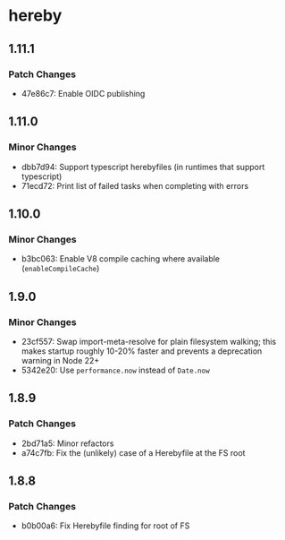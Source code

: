 # hereby

## 1.11.1

### Patch Changes

- 47e86c7: Enable OIDC publishing

## 1.11.0

### Minor Changes

- dbb7d94: Support typescript herebyfiles (in runtimes that support typescript)
- 71ecd72: Print list of failed tasks when completing with errors

## 1.10.0

### Minor Changes

- b3bc063: Enable V8 compile caching where available (`enableCompileCache`)

## 1.9.0

### Minor Changes

- 23cf557: Swap import-meta-resolve for plain filesystem walking; this makes startup
  roughly 10-20% faster and prevents a deprecation warning in Node 22+
- 5342e20: Use `performance.now` instead of `Date.now`

## 1.8.9

### Patch Changes

- 2bd71a5: Minor refactors
- a74c7fb: Fix the (unlikely) case of a Herebyfile at the FS root

## 1.8.8

### Patch Changes

- b0b00a6: Fix Herebyfile finding for root of FS
